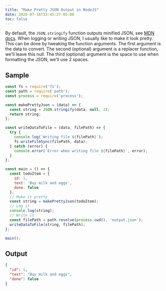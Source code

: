 ```yaml
---
title: "Make Pretty JSON Output in NodeJS"
date: 2020-07-16T13:45:27-05:00
toc: false
---
```


By default, the `JSON.stringify` function outputs minified JSON, see [MDN docs](https://developer.mozilla.org/en-US/docs/Web/JavaScript/Reference/Global_Objects/JSON/stringify). When logging or writing JSON, I usually like to make it look pretty. This can be done by tweaking the function arguments. The first argument is the data to convert. The second (optional) argument is a replacer function, we'll leave this null. The third (optional) argument is the space to use when formatting the JSON, we'll use 2 spaces. 

## Sample

```js
const fs = require('fs');
const path = require('path');
const process = require('process');

const makePrettyJson = (data) => {
  const string = JSON.stringify(data, null, 2);
  return string;
};

const writeDataToFile = (data, filePath) => {
  try {
    console.log(`Writing file ${filePath}`);
    fs.writeFileSync(filePath, data);
  } catch (error) {
    console.error(`Error when writing file ${filePath}`, error);
  }
};

const main = () => {
  const todoItem = {
    id: 1,
    text: 'Buy milk and eggs',
    done: false
  };
  // Make it pretty
  const string = makePrettyJson(todoItem);
  // Log it
  console.log(string);
  // Write it
  const filePath = path.resolve(process.cwd(), 'output.json');
  writeDataToFile(string, filePath);
};

main();
```

## Output

```json
{
  "id": 1,
  "text": "Buy milk and eggs",
  "done": false
}
```
